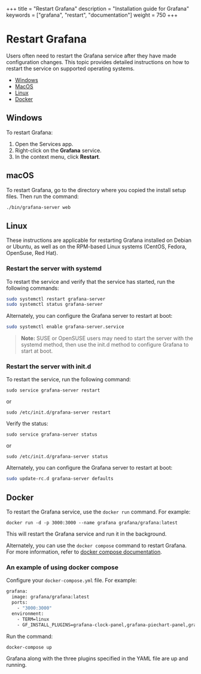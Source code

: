 +++
title = "Restart Grafana"
description = "Installation guide for Grafana"
keywords = ["grafana", "restart", "documentation"]
weight = 750
+++

# Restart Grafana

Users often need to restart the Grafana service after they have made configuration changes. This topic provides detailed instructions on how to restart the service on supported operating systems.

- [Windows](#windows)
- [MacOS](#macos)
- [Linux](linux)
- [Docker](#docker)

## Windows

To restart Grafana:

1. Open the Services app.
2. Right-click on the **Grafana** service.
3. In the context menu, click **Restart**.

## macOS

To restart Grafana, go to the directory where you copied the install setup files. Then run the command:

```bash
./bin/grafana-server web
```


## Linux

These instructions are applicable for restarting Grafana installed on Debian or Ubuntu, as well as on the RPM-based Linux systems (CentOS, Fedora, OpenSuse, Red Hat).

### Restart the server with systemd

To restart the service and verify that the service has started, run the following commands:

```bash
sudo systemctl restart grafana-server
sudo systemctl status grafana-server
```

Alternately, you can configure the Grafana server to restart at boot:

```bash
sudo systemctl enable grafana-server.service
```

> **Note:** SUSE or OpenSUSE users may need to start the server with the systemd method, then use the init.d method to configure Grafana to start at boot.

### Restart the server with init.d

To restart the service, run the following command:

`sudo service grafana-server restart`

or

`sudo /etc/init.d/grafana-server restart`

Verify the status:

`sudo service grafana-server status`

or

`sudo /etc/init.d/grafana-server status`

Alternately, you can configure the Grafana server to restart at boot:

```bash
sudo update-rc.d grafana-server defaults
```
## Docker

To restart the Grafana service, use the `docker run` command. For example:

`docker run -d -p 3000:3000 --name grafana grafana/grafana:latest`

This will restart the Grafana service and run it in the background.

Alternately, you can use the `docker compose` command to restart Grafana. For more information, refer to [docker compose documentation](https://docs.docker.com/compose/).

### An example of using docker compose

Configure your `docker-compose.yml` file. For example:

```bash
grafana:
  image: grafana/grafana:latest
  ports:
    - "3000:3000"
  environment:
    - TERM=linux
    - GF_INSTALL_PLUGINS=grafana-clock-panel,grafana-piechart-panel,grafana-polystat-panel
```
Run the command:

`docker-compose up`

Grafana along with the three plugins specified in the YAML file are up and running.

